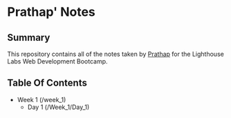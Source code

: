 # Prathap' Notes

## Summary 

This repository contains all of the notes taken by [Prathap](https://github.com/prathap222/lighthouse-web-notes) for the Lighthouse Labs Web Development Bootcamp.

## Table Of Contents

* Week 1 (/week_1)
  * Day 1 (/Week_1/Day_1)